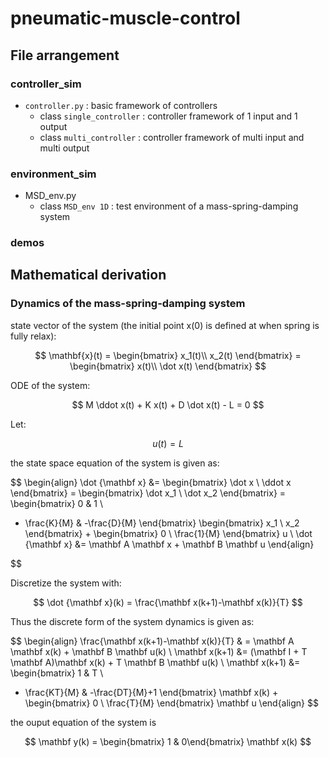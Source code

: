 # pneumatic-muscle-control

## File arrangement

### controller_sim

- `controller.py` : basic framework of controllers
  - class `single_controller` : controller framework of 1 input and 1 output
  - class `multi_controller` : controller framework of multi input and multi output

### environment_sim

- MSD_env.py
  - class `MSD_env 1D` : test environment of a mass-spring-damping system

### demos

## Mathematical derivation

### Dynamics of the mass-spring-damping system

state vector of the system (the initial point x(0) is defined at when spring is fully relax):

$$
\mathbf{x}(t) = 
\begin{bmatrix}
x_1(t)\\
x_2(t)
\end{bmatrix} = 
\begin{bmatrix}
x(t)\\
\dot x(t)
\end{bmatrix}
$$

ODE of the system:

$$
M \ddot x(t) + K x(t) + D \dot x(t) - L = 0 
$$

Let:

$$
u(t) = L 
$$

the state space equation of the system is given as:

$$
\begin{align}
\dot {\mathbf x} &= 
\begin{bmatrix}
\dot x \\ \ddot x
\end{bmatrix} = 
\begin{bmatrix}
\dot x_1 \\ \dot x_2
\end{bmatrix} = 
\begin{bmatrix}
0 & 1 \\ 
- \frac{K}{M} & -\frac{D}{M}
\end{bmatrix}
\begin{bmatrix}
x_1 \\ x_2
\end{bmatrix} + 
\begin{bmatrix}
0 \\ \frac{1}{M} 
\end{bmatrix} u \\
\dot {\mathbf x} &= \mathbf A \mathbf x + \mathbf B \mathbf u
\end{align}

$$

Discretize the system with:

$$
\dot {\mathbf x}(k) = \frac{\mathbf x(k+1)-\mathbf x(k)}{T}
$$

Thus the discrete form of the system dynamics is given as:

$$
\begin{align}
\frac{\mathbf x(k+1)-\mathbf x(k)}{T} & = \mathbf A \mathbf x(k) + \mathbf B \mathbf u(k) \\
\mathbf x(k+1) &= (\mathbf I + T \mathbf A)\mathbf x(k) + T \mathbf B \mathbf u(k) \\
\mathbf x(k+1) &= 
\begin{bmatrix}
1 & T \\ 
- \frac{KT}{M} & -\frac{DT}{M}+1
\end{bmatrix} \mathbf x(k) + 
\begin{bmatrix}
0 \\ \frac{T}{M} 
\end{bmatrix} \mathbf u
\end{align}
$$

the ouput equation of the system is 

$$
\mathbf y(k) = \begin{bmatrix} 1 & 0\end{bmatrix} \mathbf x(k) 
$$